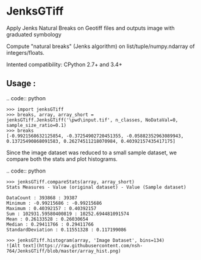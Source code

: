 # JenksGTiff
Apply Jenks Natural Breaks on Geotiff files and outputs image with graduated symbology

Compute "natural breaks" (Jenks algorithm) on list/tuple/numpy.ndarray of integers/floats.

Intented compatibility: CPython 2.7+ and 3.4+

Usage :
-------
.. code:: python

    >>> import jenksGTiff
    >>> breaks, array, array_short = jenksGTiff.JenksGTiff('\pwd\input.tif', n_classes, NoDataVal=0, sample_size_ratio=0.1)
    >>> breaks
    [-0.9921568632125854, -0.37254902720451355, -0.05882352963089943, 0.13725490868091583, 0.26274511218070984, 0.40392157435417175]
  
Since the image dataset was reduced to a small sample dataset, we compare both the stats and plot histograms.

.. code:: python

    >>> jenksGTiff.compareStats(array, array_short)
    Stats Measures - Value (original dataset) - Value (Sample dataset) 
    
    DataCount : 393868 : 39387
    Minimum : -0.99215686 : -0.99215686
    Maximum : 0.40392157 : 0.40392157
    Sum : 102931.59580400819 : 10252.694481091574
    Mean : 0.26133528 : 0.26030654
    Median : 0.29411766 : 0.29411766
    StandardDeviation : 0.11551328 : 0.117199086
    
    >>> jenksGTiff.histogram(array, 'Image Dataset', bins=134)
    ![Alt text](https://raw.githubusercontent.com/nsh-764/JenksGTiff/blob/master/array_hist.png)



